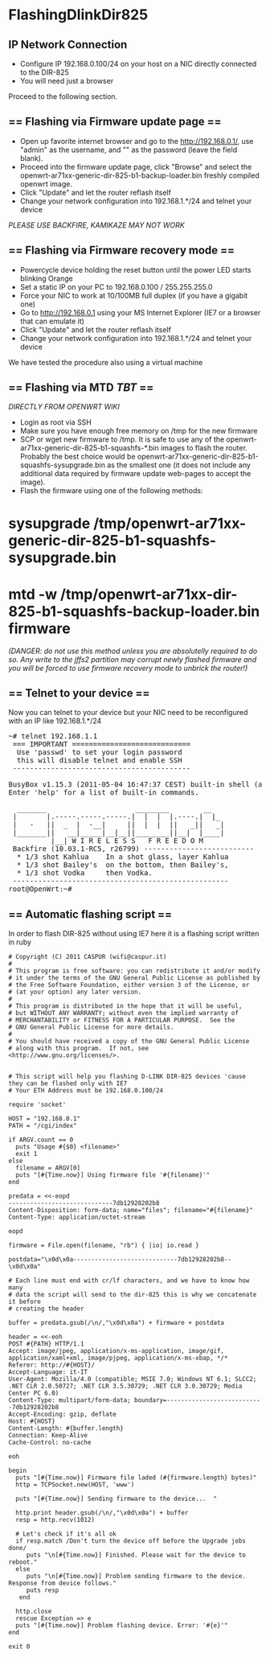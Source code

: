 # FlashingDlinkDir825

## IP Network Connection

* Configure IP 192.168.0.100/24 on your host on a NIC directly connected to the DIR-825
* You will need just a browser 

Proceed to the following section.

## == Flashing via Firmware update page ==

* Open up favorite internet browser and go to the http://192.168.0.1/, use "admin" as the username, and "" as the password (leave the field blank).
* Proceed into the firmware update page, click "Browse" and select the openwrt-ar71xx-generic-dir-825-b1-backup-loader.bin freshly compiled openwrt image.
* Click "Update" and let the router reflash itself
* Change your network configuration into 192.168.1.*/24 and telnet your device

*PLEASE USE BACKFIRE, KAMIKAZE MAY NOT WORK*

## == Flashing via Firmware recovery mode ==

* Powercycle device holding the reset button until the power LED starts blinking Orange
* Set a static IP on your PC to 192.168.0.100 / 255.255.255.0
* Force your NIC to work at 10/100MB full duplex (if you have a gigabit one)
* Go to http://192.168.0.1 using your MS Internet Explorer (IE7 or a browser that can emulate it)
* Click "Update" and let the router reflash itself
* Change your network configuration into 192.168.1.*/24 and telnet your device

We have tested the procedure also using a virtual machine 

## == Flashing via MTD *TBT* ==

*DIRECTLY FROM OPENWRT WIKI*

* Login as root via SSH
* Make sure you have enough free memory on /tmp for the new firmware
* SCP or wget new firmware to /tmp. It is safe to use any of the openwrt-ar71xx-generic-dir-825-b1-squashfs-*.bin images to flash the router. Probably the best choice would be openwrt-ar71xx-generic-dir-825-b1-squashfs-sysupgrade.bin as the smallest one (it does not include any additional data required by firmware update web-pages to accept the image).
* Flash the firmware using one of the following methods:
# sysupgrade /tmp/openwrt-ar71xx-generic-dir-825-b1-squashfs-sysupgrade.bin
# mtd -w /tmp/openwrt-ar71xx-dir-825-b1-squashfs-backup-loader.bin firmware
 *(DANGER: do not use this method unless you are absolutelly required to do so. Any write to the jffs2 partition may corrupt newly flashed firmware and you will be forced to use firmware recovery mode to unbrick the router!)*

## == Telnet to your device == 

Now you can telnet to your device but your NIC need to be reconfigured with an IP like 192.168.1.*/24 

<pre>
~# telnet 192.168.1.1
 === IMPORTANT ============================
  Use 'passwd' to set your login password
  this will disable telnet and enable SSH
 ------------------------------------------

BusyBox v1.15.3 (2011-05-04 16:47:37 CEST) built-in shell (ash)
Enter 'help' for a list of built-in commands.

  _______                     ________        __
 |       |.-----.-----.-----.|  |  |  |.----.|  |_
 |   -   ||  _  |  -__|     ||  |  |  ||   _||   _|
 |_______||   __|_____|__|__||________||__|  |____|
          |__| W I R E L E S S   F R E E D O M
 Backfire (10.03.1-RC5, r26799) --------------------------
  * 1/3 shot Kahlua    In a shot glass, layer Kahlua
  * 1/3 shot Bailey's  on the bottom, then Bailey's,
  * 1/3 shot Vodka     then Vodka.
 ---------------------------------------------------
root@OpenWrt:~#
</pre>

## == Automatic flashing script == 

In order to flash DIR-825 without using IE7 here it is a flashing script written in ruby

```
# Copyright (C) 2011 CASPUR (wifi@caspur.it)
#
# This program is free software: you can redistribute it and/or modify
# it under the terms of the GNU General Public License as published by
# the Free Software Foundation, either version 3 of the License, or
# (at your option) any later version.
#
# This program is distributed in the hope that it will be useful,
# but WITHOUT ANY WARRANTY; without even the implied warranty of
# MERCHANTABILITY or FITNESS FOR A PARTICULAR PURPOSE.  See the
# GNU General Public License for more details.
#
# You should have received a copy of the GNU General Public License
# along with this program.  If not, see <http://www.gnu.org/licenses/>.


# This script will help you flashing D-LINK DIR-825 devices 'cause  they can be flashed only with IE7
# Your ETH Address must be 192.168.0.100/24

require 'socket'

HOST = "192.168.0.1"
PATH = "/cgi/index"

if ARGV.count == 0
  puts "Usage #{$0} <filename>"
  exit 1
else
  filename = ARGV[0]
  puts "[#{Time.now}] Using firmware file '#{filename}'"
end

predata = <<-eopd
-----------------------------7db12928202b8
Content-Disposition: form-data; name="files"; filename="#{filename}"
Content-Type: application/octet-stream

eopd

firmware = File.open(filename, "rb") { |io| io.read }

postdata="\x0d\x0a-----------------------------7db12928202b8--\x0d\x0a"

# Each line must end with cr/lf characters, and we have to know how many 
# data the script will send to the dir-825 this is why we concatenate it before
# creating the header

buffer = predata.gsub(/\n/,"\x0d\x0a") + firmware + postdata

header = <<-eoh
POST #{PATH} HTTP/1.1
Accept: image/jpeg, application/x-ms-application, image/gif, application/xaml+xml, image/pjpeg, application/x-ms-xbap, */*
Referer: http://#{HOST}/
Accept-Language: it-IT
User-Agent: Mozilla/4.0 (compatible; MSIE 7.0; Windows NT 6.1; SLCC2; .NET CLR 2.0.50727; .NET CLR 3.5.30729; .NET CLR 3.0.30729; Media Center PC 6.0)
Content-Type: multipart/form-data; boundary=---------------------------7db12928202b8
Accept-Encoding: gzip, deflate
Host: #{HOST}
Content-Length: #{buffer.length}
Connection: Keep-Alive
Cache-Control: no-cache

eoh

begin
  puts "[#{Time.now}] Firmware file laded (#{firmware.length} bytes)"
  http = TCPSocket.new(HOST, 'www')

  puts "[#{Time.now}] Sending firmware to the device...  "

  http.print header.gsub(/\n/,"\x0d\x0a") + buffer
  resp = http.recv(1012)

  # Let's check if it's all ok
  if resp.match /Don't turn the device off before the Upgrade jobs done/
     puts "\n[#{Time.now}] Finished. Please wait for the device to reboot."
  else
     puts "\n[#{Time.now}] Problem sending firmware to the device. Response from device follows."
     puts resp
   end

  http.close
  rescue Exception => e
  puts "[#{Time.now}] Problem flashing device. Error: '#{e}'"
end

exit 0
```